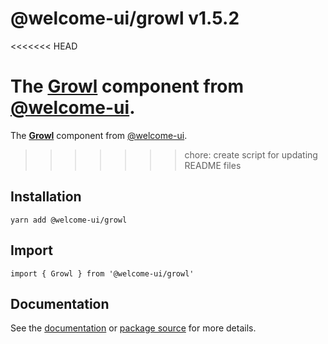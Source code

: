 # @welcome-ui/growl v1.5.2
<<<<<<< HEAD

The [Growl](http://welcome-ui.com/components/growl) component from [@welcome-ui](http://welcome-ui.com).
=======
  
The **[Growl](http://welcome-ui.com/components/growl)** component from [@welcome-ui](http://welcome-ui.com).
>>>>>>> chore: create script for updating README files

## Installation

    yarn add @welcome-ui/growl

## Import

    import { Growl } from '@welcome-ui/growl'

## Documentation

See the [documentation](http://welcome-ui.com/components/growl) or [package source](https://github.com/WTTJ/welcome-ui/tree/v1.5.2/packages/Growl) for more details.
